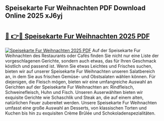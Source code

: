 ## Speisekarte Fur Weihnachten PDF Download Online 2025 xJ6yj

# <h2><a href="http://gc8oyu.nevu.top/?p=Speisekarte+Fur+Weihnachten">🔗 👉🔴 Speisekarte Fur Weihnachten 2025 PDF</a></h2>

[![Speisekarte Fur Weihnachten 2025 PDF](https://i.imgur.com/dBaPXMq.png)](http://gc8oyu.nevu.top/?p=Speisekarte+Fur+Weihnachten)
Auf der Speisekarte Fur Weihnachten des Restaurants oder Cafés finden Sie nicht nur eine Liste der vorgeschlagenen Gerichte, sondern auch etwas, das für Ihren Geschmack köstlich und passend ist. Wenn Sie etwas Leichtes und Frisches suchen, bieten wir auf unserer Speisekarte Fur Weihnachten unseren Salatbereich an, in dem Sie aus frischen Gemüse- und Obstsalaten wählen können. Für diejenigen, die Fleisch mögen, bieten wir eine umfangreiche Auswahl an Gerichten auf der Speisekarte Fur Weihnachten an: Rindfleisch, Schweinefleisch, Huhn und Fisch. Unseren Auserwählten bieten wir exquisite Gerichte wie Schaschlik und Steak an, die auf einem alten, natürlichen Feuer zubereitet werden. Unsere Speisekarte Fur Weihnachten umfasst eine große Auswahl an Desserts, von klassischen Torten und Kuchen bis hin zu exquisiten Crème Brûlée und Schokoladenspezialitäten.
